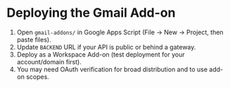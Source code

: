# Deploying the Gmail Add-on

1) Open `gmail-addons/` in Google Apps Script (File → New → Project, then paste files).
2) Update `BACKEND` URL if your API is public or behind a gateway.
3) Deploy as a Workspace Add-on (test deployment for your account/domain first).
4) You may need OAuth verification for broad distribution and to use add-on scopes.
